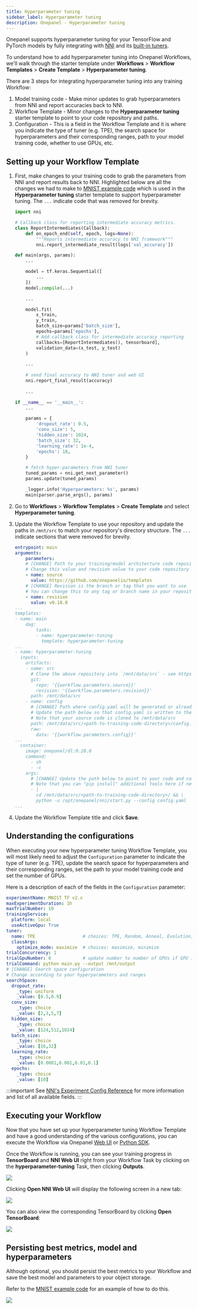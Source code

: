 ```yaml
---
title: Hyperparameter tuning
sidebar_label: Hyperparameter tuning
description: Onepanel - Hyperparameter tuning
---
```


Onepanel supports hyperparameter tuning for your TensorFlow and PyTorch models by fully integrating with [NNI](https://github.com/microsoft/nni) and its [built-in tuners](https://nni.readthedocs.io/en/stable/Tuner/BuiltinTuner.html).

To understand how to add hyperparameter tuning into Onepanel Workflows, we'll walk through the starter template under **Workflows** > **Workflow Templates** > **Create Template** > **Hyperparameter tuning**.

There are 3 steps for integrating hyperparameter tuning into any training Workflow:

1. Model training code - Make minor updates to grab hyperparameters from NNI and report accuracies back to NNI.
2. Workflow Template - Minor changes to the **Hyperparameter tuning** starter template to point to your code repository and paths.
3. Configuration - This is a field in the Workflow Template and it is where you indicate the type of tuner (e.g. TPE), the search space for hyperparameters and their corresponding ranges, path to your model training code, whether to use GPUs, etc.

## Setting up your Workflow Template

1. First, make changes to your training code to grab the parameters from NNI and report results back to NNI. Highlighted below are all the changes we had to make to [MNIST example code](https://github.com/onepanelio/templates/tree/v0.18.0/workflows/hyperparameter-tuning/mnist/main.py) which is used in the **Hyperparameter tuning** starter template to support hyperparameter tuning. The `...` indicate code that was removed for brevity.

    ```python {1,4-7,25,32,49-50}
    import nni

    # Callback class for reporting intermediate accuracy metrics.
    class ReportIntermediates(Callback):
        def on_epoch_end(self, epoch, logs=None):
            """Reports intermediate accuracy to NNI framework"""
            nni.report_intermediate_result(logs['val_accuracy'])

    def main(args, params):
        ...

        model = tf.keras.Sequential([
            ...
        ])
        model.compile(...)

        ...

        model.fit(
            x_train,
            y_train,
            batch_size=params['batch_size'],
            epochs=params['epochs'],
            # Add callback class for intermediate accuracy reporting
            callbacks=[ReportIntermediates(), tensorboard],
            validation_data=(x_test, y_test)
        )

        ...
        
        # send final accuracy to NNI tuner and web UI
        nni.report_final_result(accuracy)
        
        ...

    if __name__ == '__main__':
        ...

        params = {
            'dropout_rate': 0.5,
            'conv_size': 5,
            'hidden_size': 1024,
            'batch_size': 32,
            'learning_rate': 1e-4,
            'epochs': 10,
        }

        # fetch hyper-parameters from NNI tuner
        tuned_params = nni.get_next_parameter()
        params.update(tuned_params)

        _logger.info('Hyperparameters: %s', params)
        main(parser.parse_args(), params)
    ```

2. Go to **Workflows** > **Workflow Templates** > **Create Template** and select **Hyperparameter tuning**.

3. Update the Workflow Template to use your repository and update the paths in `/mnt/src` to match your repository's directory structure. The `...` indicate sections that were removed for brevity.

    ```yaml {6,26,31,40}
    entrypoint: main
    arguments:
        parameters:
        # [CHANGE] Path to your training/model architecture code repository
        # Change this value and revision value to your code repository and branch respectively
        - name: source
          value: https://github.com/onepanelio/templates
        # [CHANGE] Revision is the branch or tag that you want to use
        # You can change this to any tag or branch name in your repository
        - name: revision
          value: v0.18.0
    ...
    templates:
    - name: main
        dag:
            tasks:
            - name: hyperparameter-tuning
              template: hyperparameter-tuning
    ...
    - name: hyperparameter-tuning
      inputs:
        artifacts:
        - name: src
          # Clone the above repository into `/mnt/data/src` - see https://docs.onepanel.ai/docs/reference/workflows/artifacts#git for private repositories
          git:
            repo: '{{workflow.parameters.source}}'
            revision: '{{workflow.parameters.revision}}'
          path: /mnt/data/src
        - name: config
          # [CHANGE] Path where config.yaml will be generated or already exists
          # Update the path below so that config.yaml is written to the same directory as your main.py file
          # Note that your source code is cloned to /mnt/data/src
          path: /mnt/data/src/<path-to-training-code-directory>/config.yaml
          raw:
            data: '{{workflow.parameters.config}}'
    ...
      container:
        image: onepanel/dl:0.20.0
        command:
          - sh
          - -c
        args:
          # [CHANGE] Update the path below to point to your code and config.yaml path as described above
          # Note that you can "pip install" additional tools here if necessary
          - |
            cd /mnt/data/src/<path-to-training-code-directory>/ && \
            python -u /opt/onepanel/nni/start.py --config config.yaml
    ...
    ```

4. Update the Workflow Template title and click **Save**.

## Understanding the configurations

When executing your new hyperparameter tuning Workflow Template, you will most likely need to adjust the `Configuration` parameter to indicate the type of tuner (e.g. TPE), update the search space for hyperparameters and their corresponding ranges, set the path to your model training code and set the number of GPUs.

Here is a description of each of the fields in the `Configuration` parameter:

```yaml
experimentName: MNIST TF v2.x
maxExperimentDuration: 1h
maxTrialNumber: 10
trainingService:
  platform: local
  useActiveGpu: True
tuner:
  name: TPE                  # choices: TPE, Random, Anneal, Evolution, BatchTuner, MetisTuner, GPTuner
  classArgs:
    optimize_mode: maximize  # choices: maximize, minimize
trialConcurrency: 1
trialGpuNumber: 0            # update number to number of GPUs if GPU is present
trialCommand: python main.py --output /mnt/output
# [CHANGE] Search space configuration
# Change according to your hyperparameters and ranges
searchSpace:
  dropout_rate:
    _type: uniform
    _value: [0.5,0.9]
  conv_size:
    _type: choice
    _value: [2,3,5,7]
  hidden_size:
    _type: choice
    _value: [124,512,1024]
  batch_size:
    _type: choice
    _value: [16,32]
  learning_rate:
    _type: choice
    _value: [0.0001,0.001,0.01,0.1]
  epochs:
    _type: choice
    _value: [10]
```

:::important
See [NNI's Experiment Config Reference](https://nni.readthedocs.io/en/stable/reference/experiment_config.html) for more information and list of all available fields.
:::

## Executing your Workflow

Now that you have set up your hyperparameter tuning Workflow Template and have a good understanding of the various configurations, you can execute the Workflow via Onepanel [Web UI](/docs/reference/workflows/execute) or [Python SDK](https://github.com/onepanelio/python-sdk/blob/master/examples/execute-workflow.ipynb). 

Once the Workflow is running, you can see your training progress in **TensorBoard** and **NNI Web UI** right from your Workflow Task by clicking on the **hyperparameter-tuning** Task, then clicking **Outputs**.

![](../../../static/img/hyperparamtuning-170923.png)


Clicking **Open NNI Web UI** will display the following screen in a new tab:

![](../../../static/img/hyperparamtuning-171041.png)

You can also view the corresponding TensorBoard by clicking **Open TensorBoard**:

![](../../../static/img/hyperparamtuning-171133.png)

## Persisting best metrics, model and hyperparameters
Although optional, you should persist the best metrics to your Workflow and save the best model and parameters to your object storage.

Refer to the [MNIST example code](https://github.com/onepanelio/templates/tree/v0.18.0/workflows/hyperparameter-tuning/mnist/main.py) for an example of how to do this.

![](../../../static/img/hyperparamtuning-173059.png)